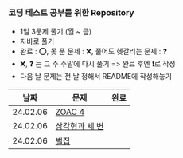 ### 코딩 테스트 공부를 위한 Repository
- 1일 3문제 풀기 (월 ~ 금)
- 자바로 풀기
- 완료 : ⭕, 못 푼 문제 : ❌, 풀어도 헷갈리는 문제 : ❓
- ❌, ❓ 는 그 주 주말에 다시 풀기 => 완료 후엔 ❗로 작성
- 다음 날 문제는 전 날 정해서 README에 작성해놓기

날짜|문제|완료|
--|--|--|
24.02.06|[ZOAC 4](https://www.acmicpc.net/problem/23971)|
24.02.06|[삼각형과 세 변](https://www.acmicpc.net/problem/5073)|
24.02.06|[벌집](https://www.acmicpc.net/problem/2292)|
